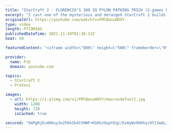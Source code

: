 ```yaml
---
title: "StarCraft 2 - FLORENCIO’S 300 IQ PYLON PATHING TRICK (2-games PvT) | Florencio Files #250"
excerpt: "I cast one of the mysterious and deranged StarCraft 2 builds of the one and only, Florencio, the dude that invented the Protoss proxy nexus recall rush. This time he's torturing Terrans in this 2-game compilation. What do you think of the pylon pathing trick in game 1? 300 IQ, or just standard smooth"
originalUrl: https://youtube.com/watch?v=FMlBasuHDVY
type: video
length: PT19M18S
publishedDateTime: 2021-11-24T01:38:13Z
heat: 50

featuredContent: "<iframe width=\"800\" height=\"500\" frameborder=\"0\" src=\"https://www.youtube.com/embed/FMlBasuHDVY\" allow=\"accelerometer; autoplay; encrypted-media; gyroscope; picture-in-picture\" allowfullscreen></iframe>"

provider:
  name: PiG
  domain: youtube.com

topics:
  - StarCraft 2
  - Protoss

images:
  - url: https://i.ytimg.com/vi/FMlBasuHDVY/maxresdefault.jpg
    width: 1280
    height: 720
    isCached: true

secured: "O4PgRjEu4O6uy3o2h6kIb4tVHWF+KGHSzOoptEqz/ExAyWv9HbhycUt13wQLzW9OvviUwqNQJO7hQWALWY3cUzgrTIqvRXpcNl2/Z343x5L6ko6cq8sV0ftezDIEaZ2yRje4eDtc2ZlwRTkoMLlBFmZDQFuW1IDjAqEp/Rqikqyao6sz/rDFBoX5U+GQhA5PWcEUfFiKOy7DQaUMQoEdQCaMW45SMo4R2AjsOsHRBhgId1Mc0uOzDPV5wPEcAaPgtwHy+tfePMTpUWAjX+1ALorsFFavMhLlaAb036vnrFQJsDL2IRkYScUCxakMAkU77VMSLWF/v3zM+UIWjKPvKHW16iRZNciWh613V6X9om2HRkyZdtzjSnoo7xvwvvh/neQ+re0KBhZka/Jq1EuZtPvIo4wqWvnqntPhzGnJMxg=;432kF2Z4P6f1pnjuuLefgw=="
---
```


